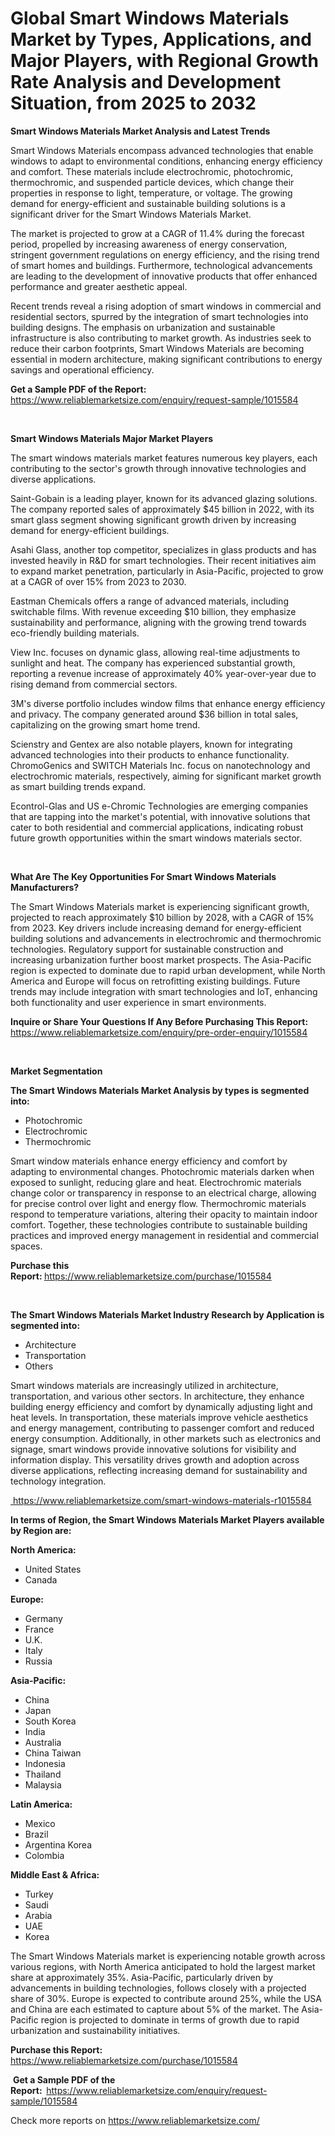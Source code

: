 <p><h1>Global Smart Windows Materials Market by Types, Applications, and Major Players, with Regional Growth Rate Analysis and Development Situation, from 2025 to 2032</h1></p><p><strong>Smart Windows Materials Market Analysis and Latest Trends</strong></p>
<p><p>Smart Windows Materials encompass advanced technologies that enable windows to adapt to environmental conditions, enhancing energy efficiency and comfort. These materials include electrochromic, photochromic, thermochromic, and suspended particle devices, which change their properties in response to light, temperature, or voltage. The growing demand for energy-efficient and sustainable building solutions is a significant driver for the Smart Windows Materials Market.</p><p>The market is projected to grow at a CAGR of 11.4% during the forecast period, propelled by increasing awareness of energy conservation, stringent government regulations on energy efficiency, and the rising trend of smart homes and buildings. Furthermore, technological advancements are leading to the development of innovative products that offer enhanced performance and greater aesthetic appeal.</p><p>Recent trends reveal a rising adoption of smart windows in commercial and residential sectors, spurred by the integration of smart technologies into building designs. The emphasis on urbanization and sustainable infrastructure is also contributing to market growth. As industries seek to reduce their carbon footprints, Smart Windows Materials are becoming essential in modern architecture, making significant contributions to energy savings and operational efficiency.</p></p>
<p><strong>Get a Sample PDF of the Report:&nbsp;</strong> <a href="https://www.reliablemarketsize.com/enquiry/request-sample/1015584?utm_campaign=1885&utm_medium=2&utm_source=Github&utm_content=ia&utm_term=30012025&utm_id=smart-windows-materials">https://www.reliablemarketsize.com/enquiry/request-sample/1015584</a></p>
<p>&nbsp;</p>
<p><strong>Smart Windows Materials Major Market Players</strong></p>
<p><p>The smart windows materials market features numerous key players, each contributing to the sector's growth through innovative technologies and diverse applications. </p><p>Saint-Gobain is a leading player, known for its advanced glazing solutions. The company reported sales of approximately $45 billion in 2022, with its smart glass segment showing significant growth driven by increasing demand for energy-efficient buildings.</p><p>Asahi Glass, another top competitor, specializes in glass products and has invested heavily in R&D for smart technologies. Their recent initiatives aim to expand market penetration, particularly in Asia-Pacific, projected to grow at a CAGR of over 15% from 2023 to 2030.</p><p>Eastman Chemicals offers a range of advanced materials, including switchable films. With revenue exceeding $10 billion, they emphasize sustainability and performance, aligning with the growing trend towards eco-friendly building materials.</p><p>View Inc. focuses on dynamic glass, allowing real-time adjustments to sunlight and heat. The company has experienced substantial growth, reporting a revenue increase of approximately 40% year-over-year due to rising demand from commercial sectors.</p><p>3M's diverse portfolio includes window films that enhance energy efficiency and privacy. The company generated around $36 billion in total sales, capitalizing on the growing smart home trend.</p><p>Scienstry and Gentex are also notable players, known for integrating advanced technologies into their products to enhance functionality. ChromoGenics and SWITCH Materials Inc. focus on nanotechnology and electrochromic materials, respectively, aiming for significant market growth as smart building trends expand.</p><p>Econtrol-Glas and US e-Chromic Technologies are emerging companies that are tapping into the market's potential, with innovative solutions that cater to both residential and commercial applications, indicating robust future growth opportunities within the smart windows materials sector.</p></p>
<p>&nbsp;</p>
<p><strong>What Are The Key Opportunities For Smart Windows Materials Manufacturers?</strong></p>
<p><p>The Smart Windows Materials market is experiencing significant growth, projected to reach approximately $10 billion by 2028, with a CAGR of 15% from 2023. Key drivers include increasing demand for energy-efficient building solutions and advancements in electrochromic and thermochromic technologies. Regulatory support for sustainable construction and increasing urbanization further boost market prospects. The Asia-Pacific region is expected to dominate due to rapid urban development, while North America and Europe will focus on retrofitting existing buildings. Future trends may include integration with smart technologies and IoT, enhancing both functionality and user experience in smart environments.</p></p>
<p><strong>Inquire or Share Your Questions If Any Before Purchasing This Report:</strong> <a href="https://www.reliablemarketsize.com/enquiry/pre-order-enquiry/1015584?utm_campaign=1885&utm_medium=2&utm_source=Github&utm_content=ia&utm_term=30012025&utm_id=smart-windows-materials">https://www.reliablemarketsize.com/enquiry/pre-order-enquiry/1015584</a></p>
<p>&nbsp;</p>
<p><strong>Market Segmentation</strong></p>
<p><strong>The Smart Windows Materials Market Analysis by types is segmented into:</strong></p>
<p><ul><li>Photochromic</li><li>Electrochromic</li><li>Thermochromic</li></ul></p>
<p><p>Smart window materials enhance energy efficiency and comfort by adapting to environmental changes. Photochromic materials darken when exposed to sunlight, reducing glare and heat. Electrochromic materials change color or transparency in response to an electrical charge, allowing for precise control over light and energy flow. Thermochromic materials respond to temperature variations, altering their opacity to maintain indoor comfort. Together, these technologies contribute to sustainable building practices and improved energy management in residential and commercial spaces.</p></p>
<p><strong>Purchase this Report:&nbsp;</strong><a href="https://www.reliablemarketsize.com/purchase/1015584?utm_campaign=1885&utm_medium=2&utm_source=Github&utm_content=ia&utm_term=30012025&utm_id=smart-windows-materials">https://www.reliablemarketsize.com/purchase/1015584</a></p>
<p>&nbsp;</p>
<p><strong>The Smart Windows Materials Market Industry Research by Application is segmented into:</strong></p>
<p><ul><li>Architecture</li><li>Transportation</li><li>Others</li></ul></p>
<p><p>Smart windows materials are increasingly utilized in architecture, transportation, and various other sectors. In architecture, they enhance building energy efficiency and comfort by dynamically adjusting light and heat levels. In transportation, these materials improve vehicle aesthetics and energy management, contributing to passenger comfort and reduced energy consumption. Additionally, in other markets such as electronics and signage, smart windows provide innovative solutions for visibility and information display. This versatility drives growth and adoption across diverse applications, reflecting increasing demand for sustainability and technology integration.</p></p>
<p><a href="https://www.reliablemarketsize.com/smart-windows-materials-r1015584?utm_campaign=1885&utm_medium=2&utm_source=Github&utm_content=ia&utm_term=30012025&utm_id=smart-windows-materials">&nbsp;https://www.reliablemarketsize.com/smart-windows-materials-r1015584</a></p>
<p><strong>In terms of Region, the Smart Windows Materials Market Players available by Region are:</strong></p>
<p>
    <p> <strong> North America: </strong>
        <ul>
            <li>United States</li>
            <li>Canada</li>
        </ul>
        </p> 
    <p> <strong> Europe: </strong>
        <ul>
            <li>Germany</li>
            <li>France</li>
            <li>U.K.</li>
            <li>Italy</li>
            <li>Russia</li>
        </ul>
        </p> 
    <p> <strong> Asia-Pacific: </strong>
        <ul>
            <li>China</li>
            <li>Japan</li>
            <li>South Korea</li>
            <li>India</li>
            <li>Australia</li>
            <li>China Taiwan</li>
            <li>Indonesia</li>
            <li>Thailand</li>
            <li>Malaysia</li>
        </ul>
        </p> 
    <p> <strong> Latin America: </strong>
        <ul>
            <li>Mexico</li>
            <li>Brazil</li>
            <li>Argentina Korea</li>
            <li>Colombia</li>
        </ul>
        </p> 
    <p> <strong> Middle East & Africa: </strong>
        <ul>
            <li>Turkey</li>
            <li>Saudi</li>
            <li>Arabia</li>
            <li>UAE</li>
            <li>Korea</li>
        </ul>
    </p>
    </p>
<p><p>The Smart Windows Materials market is experiencing notable growth across various regions, with North America anticipated to hold the largest market share at approximately 35%. Asia-Pacific, particularly driven by advancements in building technologies, follows closely with a projected share of 30%. Europe is expected to contribute around 25%, while the USA and China are each estimated to capture about 5% of the market. The Asia-Pacific region is projected to dominate in terms of growth due to rapid urbanization and sustainability initiatives.</p></p>
<p><strong>Purchase this Report: </strong><a href="https://www.reliablemarketsize.com/purchase/1015584?utm_campaign=1885&utm_medium=2&utm_source=Github&utm_content=ia&utm_term=30012025&utm_id=smart-windows-materials">https://www.reliablemarketsize.com/purchase/1015584</a></p>
<p>&nbsp;<strong>Get a Sample PDF of the Report:&nbsp;&nbsp;</strong><a href="https://www.reliablemarketsize.com/enquiry/request-sample/1015584?utm_campaign=1885&utm_medium=2&utm_source=Github&utm_content=ia&utm_term=30012025&utm_id=smart-windows-materials">https://www.reliablemarketsize.com/enquiry/request-sample/1015584</a></p>
<p><strong></strong></p>
<p>Check more reports on <a href="https://www.reliablemarketsize.com/?utm_campaign=1885&utm_medium=2&utm_source=Github&utm_content=ia&utm_term=30012025&utm_id=smart-windows-materials">https://www.reliablemarketsize.com/</a></p>